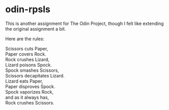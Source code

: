 # odin-rpsls

This is another assignment for The Odin Project, though I felt like extending the original assignment a bit. 

Here are the rules: 

Scissors cuts Paper,  
Paper covers Rock.  
Rock crushes Lizard,   
Lizard poisons Spock.  
Spock smashes Scissors,   
Scissors decapitates Lizard.  
Lizard eats Paper,  
Paper disproves Spock.  
Spock vaporizes Rock,  
and as it always has,  
Rock crushes Scissors.
